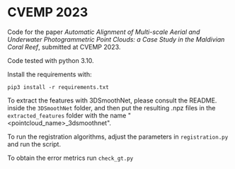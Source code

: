 # CVEMP 2023

Code for the paper _Automatic Alignment of Multi-scale Aerial and Underwater Photogrammetric Point Clouds: a Case Study in the Maldivian Coral Reef_,
submitted at CVEMP 2023.

Code tested with python 3.10. 

Install the requirements with:
```
pip3 install -r requirements.txt
```

To extract the features with 3DSmoothNet, please consult the README. inside the `3DSmoothNet` folder, and then put the resulting .npz files in the `extracted_features` folder with the name "<pointcloud_name>_3dsmoothnet".

To run the registration algorithms, adjust the parameters in `registration.py` and run the script.

To obtain the error metrics run `check_gt.py`